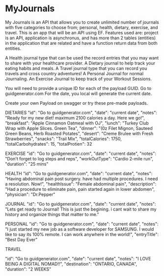 # MyJournals
My Journals is an API that allows you to create unlimited number of journals with five categories to choose from; personal, health, dietary, exercise, and travel. 
This is an app that will be an API using EF. Features used are: project is an API, application is asynchronus, and has  more than 2 tables (entities) in the application that are related and have a function return data from both entities.

A Health journal type that can be used the record entries that you may want to share with your healthcare provider. 
A Dietary journal to help track your eating habits and meals. 
A Travel journal type that you can record you travels and cross country adventures! 
A Personal Journal for normal Journaling. 
An Exercise Journal to keep track of your Workout Sessions.

You will need to provide a unique ID for each of the payload GUID. Go to guidgenerator.com
For the date, you local will generate the current date.

Create your own Payload on swagger or try these pre-made payloads.

DIETARIES
  "id": "Go to guidgenerator.com",
  "date": "current date",
  "notes": "Ready for my new diet! maximum 2100 calories a day. Here we go!",
  "breakfast": "Apple Cinnamon Oatmeal with OJ",
  "lunch": "Turkey Club Wrap with Apple Slices. Green Tea",
  "dinner": "(0z Filet Mignon, Sauteed Green Beans, Herb Roasted Potates",
  "desert": "Creme Brulee with Fresh Strawberries",
  "snacks": "Trail Mix",
  "totalCalories": 1750,
  "totalCarbohydrates": 15,
  "totalProtien": 32

EXERCISE
  "id": "Go to guidgenerator.com",
  "date": "current date",
  "notes": "Don't forget to log steps and reps",
  "workOutType": "Cardio 2-mile run",
  "duration": "25 mins"

HEALTH
  "id": "Go to guidgenerator.com",
  "date": "current date",
  "notes": "Having abdominal pain post surgery. have had multiple procedures. I need a resolution. Now!",
  "healthIssue": "Female abdominal pain",
  "description": "Had a procedure to eliminate pain, pain started again in lower abdomen",
  "physician": "Dr.Pepper"

JOURNAL
  "id": "Go to guidgenerator.com",
  "date": "current date",
  "notes": "Lets get ready to Journal! This is just the begining. i cant wait to share my history and organize things that matter to me."

PERSONAL
  "id": "Go to guidgenerator.com",
  "date": "current date",
  "notes": "I just started my new job as a software developer for SAMSUNG. I would like to say its 100% remote. I can work anywhere in the world!",
  "entryTitle": "Best Day Ever"

TRAVEL

  "id": "Go to guidgenerator.com",
  "date": "current date",
  "notes": "I LOVE BEING A DIGITAL NOMAD!!",
  "destination": "ONTARIO, CANADA",
  "duration": "2 WEEKS"





